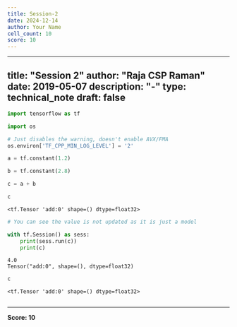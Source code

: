 ```yaml
---
title: Session-2
date: 2024-12-14
author: Your Name
cell_count: 10
score: 10
---
```


---
title: "Session 2"
author: "Raja CSP Raman"
date: 2019-05-07
description: "-"
type: technical_note
draft: false
---

```python
import tensorflow as tf

import os

# Just disables the warning, doesn't enable AVX/FMA
os.environ['TF_CPP_MIN_LOG_LEVEL'] = '2'
```


```python
a = tf.constant(1.2)
```


```python
b = tf.constant(2.8)
```


```python
c = a + b
```


```python
c
```




    <tf.Tensor 'add:0' shape=() dtype=float32>




```python
# You can see the value is not updated as it is just a model
```


```python
with tf.Session() as sess:
    print(sess.run(c))
    print(c)
```

    4.0
    Tensor("add:0", shape=(), dtype=float32)



```python
c
```




    <tf.Tensor 'add:0' shape=() dtype=float32>




```python

```


---
**Score: 10**